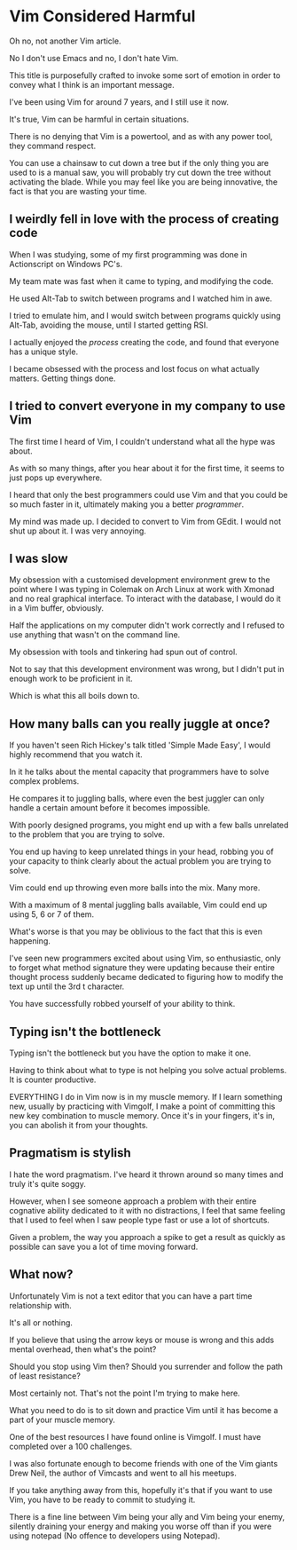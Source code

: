 # Vim Considered Harmful

Oh no, not another Vim article.

No I don't use Emacs and no, I don't hate Vim.

This title is purposefully crafted to invoke some sort of emotion in order to convey what I think is an important message.

I've been using Vim for around 7 years, and I still use it now.

It's true, Vim can be harmful in certain situations.

There is no denying that Vim is a powertool, and as with any power tool, they command respect.

You can use a chainsaw to cut down a tree but if the only thing you are used to is a manual saw, you will probably try cut down the tree without
activating the blade.  While you may feel like you are being innovative, the fact is that you are wasting your time.

## I weirdly fell in love with the process of creating code

When I was studying, some of my first programming was done in Actionscript on Windows PC's.

My team mate was fast when it came to typing, and modifying the code.

He used Alt-Tab to switch between programs and I watched him in awe.

I tried to emulate him, and I would switch between programs quickly using Alt-Tab, avoiding the mouse, until I started getting RSI.

I actually enjoyed the *process* creating the code, and found that everyone has a unique style.

I became obsessed with the process and lost focus on what actually matters.  Getting things done.

## I tried to convert everyone in my company to use Vim

The first time I heard of Vim, I couldn't understand what all the hype was about.

As with so many things, after you hear about it for the first time, it seems to just pops up everywhere.

I heard that only the best programmers could use Vim and that you could be so much faster in it, ultimately making you a better *programmer*.

My mind was made up.  I decided to convert to Vim from GEdit.  I would not shut up about it.  I was very annoying.

## I was slow

My obsession with a customised development environment grew to the point where I was typing in Colemak on Arch Linux at work with Xmonad and no real graphical interface.  To interact with the database, I would do it in a Vim buffer, obviously.

Half the applications on my computer didn't work correctly and I refused to use anything that wasn't on the command line.

My obsession with tools and tinkering had spun out of control.

Not to say that this development environment was wrong, but I didn't put in enough work to be proficient in it.

Which is what this all boils down to.

## How many balls can you really juggle at once?

If you haven't seen Rich Hickey's talk titled 'Simple Made Easy', I would highly recommend that you watch it.

In it he talks about the mental capacity that programmers have to solve complex problems.

He compares it to juggling balls, where even the best juggler can only handle a certain amount before it becomes impossible.

With poorly designed programs, you might end up with a few balls unrelated to the problem that you are trying to solve.

You end up having to keep unrelated things in your head, robbing you of your capacity to think clearly about the actual problem you are trying to
solve.

Vim could end up throwing even more balls into the mix.  Many more.

With a maximum of 8 mental juggling balls available, Vim could end up using 5, 6 or 7 of them.

What's worse is that you may be oblivious to the fact that this is even happening.

I've seen new programmers excited about using Vim, so enthusiastic, only to forget what method signature they were updating because their entire thought
process suddenly became dedicated to figuring how to modify the text up until the 3rd t character.

You have successfully robbed yourself of your ability to think.

## Typing isn't the bottleneck

Typing isn't the bottleneck but you have the option to make it one.

Having to think about what to type is not helping you solve actual problems. It is counter productive.

EVERYTHING I do in Vim now is in my muscle memory.  If I learn something new, usually by practicing with Vimgolf, I make a point of committing this
new key combination to muscle memory.  Once it's in your fingers, it's in, you can abolish it from your thoughts.

## Pragmatism is stylish

I hate the word pragmatism.  I've heard it thrown around so many times and truly it's quite soggy.

However, when I see someone approach a problem with their entire cognative ability dedicated to it with no distractions, I feel that same feeling that
I used to feel when I saw people type fast or use a lot of shortcuts.

Given a problem, the way you approach a spike to get a result as quickly as possible can save you a lot of time moving forward.

## What now?

Unfortunately Vim is not a text editor that you can have a part time relationship with.

It's all or nothing.

If you believe that using the arrow keys or mouse is wrong and this adds mental overhead, then what's the point?

Should you stop using Vim then? Should you surrender and follow the path of least resistance?

Most certainly not. That's not the point I'm trying to make here.

What you need to do is to sit down and practice Vim until it has become a part of your muscle memory.

One of the best resources I have found online is Vimgolf.  I must have completed over a 100 challenges.

I was also fortunate enough to become friends with one of the Vim giants Drew Neil, the author of Vimcasts and went to all his meetups.

If you take anything away from this, hopefully it's that if you want to use Vim, you have to be ready to commit to studying it.

There is a fine line between Vim being your ally and Vim being your enemy, silently draining your energy and making you worse off than if you were
using notepad (No offence to developers using Notepad).
